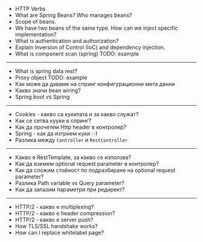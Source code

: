 * HTTP Verbs
* What are Spring Beans? Who manages beans?
* Scope of beans.
* We have two beans of the same type. How can we inject specific implementation?
* What is authentication and authorization?
* Explain Inversion of Control (IoC) and dependency injection.
* What is component scan (spring) TODO: example

---
* What is spring data rest?
* Proxy object TODO: example
* Как може да даваме на спринг конфигурационни мета данни
* Какво значи bean wiring?
* Spring boot vs Spring

---
* Cookies - какво са кукитата и за какво служат?
* Как се сетва кууки в спринг?
* Как да прочетем Http header в контролер?
* Spring - как да изтрием куки :-)
* Разлика между `Controller` и `RestController`
----
* Какво е RestTemplate, за какво се използва?
* Как да вземем optional request parameter в контролер?
* Как да сложим стойност по подразбиране на optional request parameter?
* Разлика Path variable vs Query parameter?
* Как да запазим параметри при редирект?
----
* HTTP/2 - какво е multiplexing?
* HTTP/2 - какво е header compression?
* HTTP/2 - какво е server push?
* How TLS/SSL handshake works?
* How can I replace whitelabel page?

